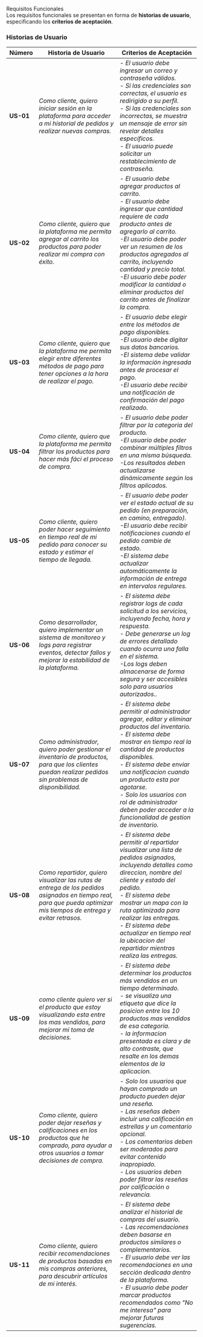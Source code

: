 Requisitos Funcionales  
Los requisitos funcionales se presentan en forma de **historias de usuario**, especificando los **criterios de aceptación**.

### **Historias de Usuario**
| **Número**    | **Historia de Usuario**                                                                                                           | **Criterios de Aceptación**                                                                                                                                                                                                                                                                                            |
| --------- | --------------------------------------------------------------------------------------------------------------------------------- | ---------------------------------------------------------------------------------------------------------------------------------------------------------------------------------------------------------------------------------------------------------------------------------------------------------------------- |
| **US-01** | _Como cliente, quiero iniciar sesión en la plataforma para acceder a mi historial de pedidos y realizar nuevas compras._ | _- El usuario debe ingresar un correo y contraseña válidos.<br>- Si las credenciales son correctas, el usuario es redirigido a su perfil.<br>- Si las credenciales son incorrectas, se muestra un mensaje de error sin revelar detalles específicos.<br>- El usuario puede solicitar un restablecimiento de contraseña._ |
| **US-02** | _Como cliente, quiero que la plataforma me permita agregar al carrito los productos para poder realizar mi compra con éxito._                                   | _- El usuario debe agregar productos al carrito.<br>- El usuario debe ingresar que cantidad requiere de cada producto antes de agregarlo al carrito. <br> -El usuario debe poder ver un resumen de los productos agregados al carrito, incluyendo cantidad y precio total. <br> -El usuario debe poder modificar la cantidad o eliminar productos del carrito antes de finalizar la compra._                                                                                                                                                                                                 |
| **US-03** | _Como cliente, quiero que la plataforma me permita elegir entre diferentes métodos de pago para tener opciones a la hora de realizar el pago._                            | _- El usuario debe elegir entre los métodos de pago disponibles. <br> -El usuario debe digitar sus datos bancarios. <br> -El sistema debe validar la información ingresada antes de procesar el pago. <br> -El usuario debe recibir una notificación de confirmación del pago realizado._                                                                                                                                                                                                         
| **US-04** | _Como cliente, quiero que la plataforma me permita filtrar los productos para hacer más fáci el proceso de compra._                            | _- El usuario debe poder filtrar por la categoria del producto. <br> -El usuario debe poder combinar múltiples filtros en una misma búsqueda. <br> -Los resultados deben actualizarse dinámicamente según los filtros aplicados._                                                                                                                                                                                                         
| **US-05** | _Como cliente, quiero poder hacer seguimiento en tiempo real de mi pedido para conocer su estado y estimar el tiempo de llegada._                            | _- El usuario debe poder ver el estado actual de su pedido (en preparación, en camino, entregado). <br> -El usuario debe recibir notificaciones cuando el pedido cambie de estado. <br> -El sistema debe actualizar automáticamente la información de entrega en intervalos regulares._ 
| **US-06** | _Como desarrollador, quiero implementar un sistema de monitoreo y logs para registrar eventos, detectar fallos y mejorar la estabilidad de la plataforma._                            | _- El sistema debe registrar logs de cada solicitud a los servicios, incluyendo fecha, hora y respuesta. <br> - Debe generarse un log de errores detallado cuando ocurra una falla en el sistema. <br> -Los logs deben almacenarse de forma segura y ser accesibles solo para usuarios autorizados.._ 
| **US-07** | _Como administrador, quiero poder gestionar el inventario de productos, para que los clientes puedan realizar pedidos sin problemas de disponibilidad._                            | _- El sistema debe permitir al administrador agregar, editar y eliminar productos del inventario. <br> - El sistema debe mostrar en tiempo real la cantidad de productos disponibles. <br> - El sistema debe enviar una notificacion cuando un producto esta por agotarse. <br> - Solo los usuarios con rol de administrador deben poder acceder a la funcionalidad de gestion de inventario._ 
| **US-08** | _Como repartidor, quiero visualizar las rutas de entrega de los pedidos asignados en tiempo real, para que pueda optimizar mis tiempos de entrega y evitar retrasos._                            | _- El sistema debe permitir al repartidor visualizar una lista de pedidos asignados, incluyendo detalles como direccion, nombre del cliente y estado del pedido. <br> - El sistema debe mostrar un mapa con la ruta optimizada para realizar las entregas. <br> - El sistema debe actualizar en tiempo real la ubicacion del repartidor mientras realiza las entregas._ 
| **US-09** | _como cliente quiero ver si el producto que estoy visualizando esta entre los mas vendidos, para mejorar mi toma de decisiones._                            | _- El sistema debe determinar los productos más vendidos en un tiempo determinado. <br> - se visualiza una etiqueta que dice la posicion entre los 10 productos mas vendidos de esa categoria. <br> - la informacion presentada es clara y de alto contraste, que resalte en los demas elementos de la aplicacion._ 
| **US-10** | _Como cliente, quiero poder dejar reseñas y calificaciones en los productos que he comprado, para ayudar a otros usuarios a tomar decisiones de compra._ | _- Solo los usuarios que hayan comprado un producto pueden dejar una reseña.<br>- Las reseñas deben incluir una calificación en estrellas y un comentario opcional.<br>- Los comentarios deben ser moderados para evitar contenido inapropiado.<br>- Los usuarios deben poder filtrar las reseñas por calificación o relevancia._ |
| **US-11** | _Como cliente, quiero recibir recomendaciones de productos basadas en mis compras anteriores, para descubrir artículos de mi interés._ | _- El sistema debe analizar el historial de compras del usuario.<br>- Las recomendaciones deben basarse en productos similares o complementarios.<br>- El usuario debe ver las recomendaciones en una sección dedicada dentro de la plataforma.<br>- El usuario debe poder marcar productos recomendados como "No me interesa" para mejorar futuras sugerencias._ |


